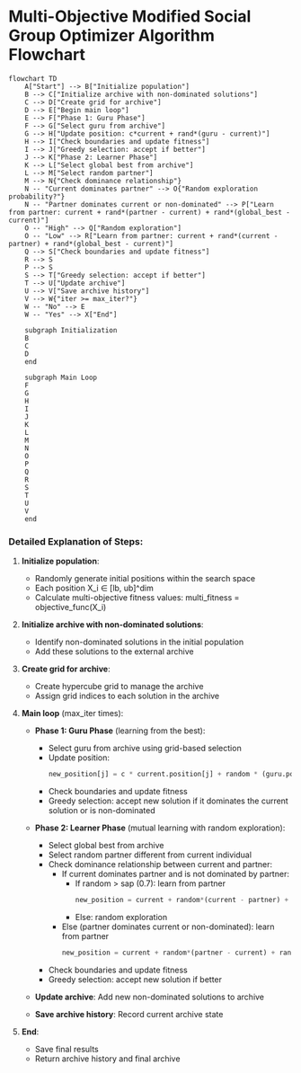 # Multi-Objective Modified Social Group Optimizer Algorithm Flowchart

```mermaid
flowchart TD
    A["Start"] --> B["Initialize population"]
    B --> C["Initialize archive with non-dominated solutions"]
    C --> D["Create grid for archive"]
    D --> E["Begin main loop"]
    E --> F["Phase 1: Guru Phase"]
    F --> G["Select guru from archive"]
    G --> H["Update position: c*current + rand*(guru - current)"]
    H --> I["Check boundaries and update fitness"]
    I --> J["Greedy selection: accept if better"]
    J --> K["Phase 2: Learner Phase"]
    K --> L["Select global best from archive"]
    L --> M["Select random partner"]
    M --> N{"Check dominance relationship"}
    N -- "Current dominates partner" --> O{"Random exploration probability?"}
    N -- "Partner dominates current or non-dominated" --> P["Learn from partner: current + rand*(partner - current) + rand*(global_best - current)"]
    O -- "High" --> Q["Random exploration"]
    O -- "Low" --> R["Learn from partner: current + rand*(current - partner) + rand*(global_best - current)"]
    Q --> S["Check boundaries and update fitness"]
    R --> S
    P --> S
    S --> T["Greedy selection: accept if better"]
    T --> U["Update archive"]
    U --> V["Save archive history"]
    V --> W{"iter >= max_iter?"}
    W -- "No" --> E
    W -- "Yes" --> X["End"]
    
    subgraph Initialization
    B
    C
    D
    end
    
    subgraph Main Loop
    F
    G
    H
    I
    J
    K
    L
    M
    N
    O
    P
    Q
    R
    S
    T
    U
    V
    end
```

### Detailed Explanation of Steps:

1. **Initialize population**:
   - Randomly generate initial positions within the search space
   - Each position X_i ∈ [lb, ub]^dim
   - Calculate multi-objective fitness values: multi_fitness = objective_func(X_i)

2. **Initialize archive with non-dominated solutions**:
   - Identify non-dominated solutions in the initial population
   - Add these solutions to the external archive

3. **Create grid for archive**:
   - Create hypercube grid to manage the archive
   - Assign grid indices to each solution in the archive

4. **Main loop** (max_iter times):
   - **Phase 1: Guru Phase** (learning from the best):
     * Select guru from archive using grid-based selection
     * Update position:
       ```python
       new_position[j] = c * current.position[j] + random * (guru.position[j] - current.position[j])
       ```
     * Check boundaries and update fitness
     * Greedy selection: accept new solution if it dominates the current solution or is non-dominated
   
   - **Phase 2: Learner Phase** (mutual learning with random exploration):
     * Select global best from archive
     * Select random partner different from current individual
     * Check dominance relationship between current and partner:
       - If current dominates partner and is not dominated by partner:
         * If random > sap (0.7): learn from partner
           ```python
           new_position = current + random*(current - partner) + random*(global_best - current)
           ```
         * Else: random exploration
       - Else (partner dominates current or non-dominated): learn from partner
         ```python
         new_position = current + random*(partner - current) + random*(global_best - current)
         ```
     * Check boundaries and update fitness
     * Greedy selection: accept new solution if better
   
   - **Update archive**: Add new non-dominated solutions to archive
   
   - **Save archive history**: Record current archive state

5. **End**:
   - Save final results
   - Return archive history and final archive